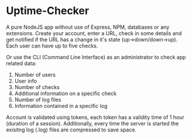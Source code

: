 # Uptime-Checker


A pure NodeJS app without use of Express, NPM, databases or any extensions.
Create your account, enter a URL, check in some details and get notified if the URL has a change in it's state (up->down/down->up). Each user can have up to five checks. 

Or use the CLI (Command Line Interface) as an administrator to check app related data:
1) Number of users
2) User info
3) Number of checks
4) Additional information on a specific check
5) Number of log files
6) Information contained in a specific log


Account is validated using tokens, each token has a validity time of 1 hour (duration of a session). Additionally, every time the server is started the exisitng log (.log) files are compressed to save space.
